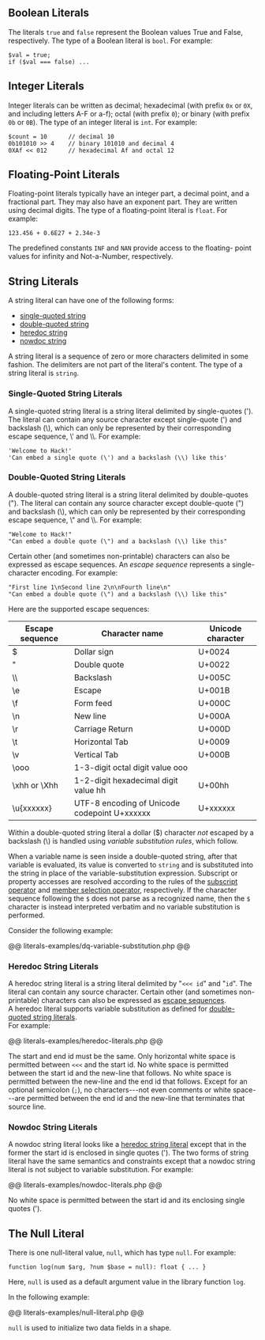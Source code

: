 ## Boolean Literals

The literals `true` and `false` represent the Boolean values True and False, respectively. The type of a Boolean 
literal is `bool`. For example:

```Hack
$val = true;
if ($val === false) ...
```

## Integer Literals

Integer literals can be written as decimal; hexadecimal (with prefix `0x` or `0X`, and including letters A-F or a-f); 
octal (with prefix `0`); or binary (with prefix `0b` or `0B`).  The type of an integer literal is `int`.  For example:

```Hack
$count = 10      // decimal 10
0b101010 >> 4    // binary 101010 and decimal 4
0XAf << 012      // hexadecimal Af and octal 12
```

## Floating-Point Literals

Floating-point literals typically have an integer part, a decimal point, and a fractional part. They may also have an 
exponent part. They are written using decimal digits.  The type of a floating-point literal is `float`.  For example:

```Hack
123.456 + 0.6E27 + 2.34e-3
```

The predefined constants `INF` and `NAN` provide access to the floating- point values for infinity and Not-a-Number, respectively.

## String Literals

A string literal can have one of the following forms:
* [single-quoted string](#string-literals__single-quoted-string-literals)
* [double-quoted string](#string-literals__double-quoted-string-literals)
* [heredoc string](#string-literals__heredoc-string-literals)
* [nowdoc string](#string-literals__nowdoc-string-literals)

A string literal is a sequence of zero or more characters delimited in some fashion. The delimiters are not part of 
the literal's content. The type of a string literal is `string`.

### Single-Quoted String Literals

A single-quoted string literal is a string literal delimited by single-quotes ('). The literal can contain any source 
character except single-quote (') and backslash (\\), which can only be represented by their corresponding escape sequence, \\' and \\\\.  For example:

```Hack
'Welcome to Hack!'
'Can embed a single quote (\') and a backslash (\\) like this'
```

### Double-Quoted String Literals

A double-quoted string literal is a string literal delimited by double-quotes ("). The literal can contain any source 
character except double-quote (") and backslash (\\), which can only be represented by their corresponding escape sequence, \\" and \\\\.  For example:

```Hack
"Welcome to Hack!"
"Can embed a double quote (\") and a backslash (\\) like this"
```

Certain other (and sometimes non-printable) characters can also be expressed as escape sequences.  An *escape sequence* 
represents a single-character encoding.  For example:

```Hack
"First line 1\nSecond line 2\n\nFourth line\n"
"Can embed a double quote (\") and a backslash (\\) like this"
```

Here are the supported escape sequences:

Escape sequence | Character name | Unicode character
--------------- | --------------| ------
\$  | Dollar sign | U+0024
\"  | Double quote | U+0022
\\\\  | Backslash | U+005C
\e  | Escape | U+001B
\f  | Form feed | U+000C
\n  | New line | U+000A
\r  | Carriage Return | U+000D
\t  | Horizontal Tab | U+0009
\v  | Vertical Tab | U+000B
\ooo |  1-3-digit octal digit value ooo |
\xhh or \Xhh  | 1-2-digit hexadecimal digit value hh | U+00hh
\u{xxxxxx} | UTF-8 encoding of Unicode codepoint U+xxxxxx | U+xxxxxx

Within a double-quoted string literal a dollar ($) character *not* escaped by a backslash (\\) is handled using *variable 
substitution rules*, which follow.

When a variable name is seen inside a double-quoted string, after that variable is evaluated, its value is converted to `string` 
and is substituted into the string in place of the variable-substitution expression. Subscript or property accesses are resolved 
according to the rules of the [subscript operator](../expressions-and-operators/subscript.md) and 
[member selection operator](../expressions-and-operators/member-selection.md), respectively. If the character sequence following 
the `$` does not parse as a recognized name, then the `$` character is instead interpreted verbatim and no variable substitution 
is performed.

Consider the following example:

@@ literals-examples/dq-variable-substitution.php @@

### Heredoc String Literals

A heredoc string literal is a string literal delimited by "`<<< id`" and "`id`". The literal can contain any source character. 
Certain other (and sometimes non-printable) characters can also be expressed as [escape sequences](#string-literals__double-quoted-string-literals).  
A heredoc literal supports variable substitution as defined for [double-quoted string literals](#string-literals__double-quoted-string-literals).  
For example:

@@ literals-examples/heredoc-literals.php @@

The start and end id must be the same. Only horizontal white space is permitted between `<<<` and the start id. No 
white space is permitted between the start id and the new-line that follows. No white space is permitted between the 
new-line and the end id that follows. Except for an optional semicolon (`;`), no characters---not even comments or white 
space---are permitted between the end id and the new-line that terminates that source line.

### Nowdoc String Literals

A nowdoc string literal looks like a [heredoc string literal](#string-literals__heredoc-string-literals) except that in the former the start 
id is enclosed in single quotes ('). The two forms of string literal have the same semantics and constraints except that a 
nowdoc string literal is not subject to variable substitution.  For example:

@@ literals-examples/nowdoc-literals.php @@

No white space is permitted between the start id and its enclosing single quotes (').

## The Null Literal

There is one null-literal value, `null`, which has type `null`.  For example:

```Hack
function log(num $arg, ?num $base = null): float { ... }
```

Here, `null` is used as a default argument value in the library function `log`.

In the following example:

@@ literals-examples/null-literal.php @@

`null` is used to initialize two data fields in a shape.

